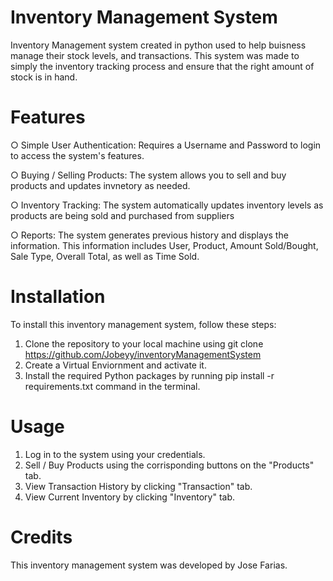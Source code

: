 # Inventory Management System
Inventory Management system created in python used to help buisness manage their stock levels, and transactions. This system was made to simply the inventory tracking process and ensure that the right amount of stock is in hand.

# Features
○ Simple User Authentication: Requires a Username and Password to login to access the system's features.

○ Buying / Selling Products: The system allows you to sell and buy products and updates invnetory as needed.

○ Inventory Tracking: The system automatically updates inventory levels as products are being sold and purchased from suppliers

○ Reports: The system generates previous history and displays the information. This information includes User, Product, Amount Sold/Bought, Sale Type, Overall Total, as well as Time Sold.

# Installation
To install this inventory management system, follow these steps:

1. Clone the repository to your local machine using git clone <https://github.com/Jobeyy/inventoryManagementSystem>
2. Create a Virtual Enviornment and activate it.
3. Install the required Python packages by running pip install -r requirements.txt command in the terminal.

# Usage
1. Log in to the system using your credentials.
2. Sell / Buy Products using the corrisponding buttons on the "Products" tab.
3. View Transaction History by clicking "Transaction" tab.
4. View Current Inventory by clicking "Inventory" tab.

# Credits
This inventory management system was developed by Jose Farias.

